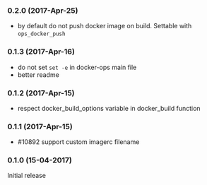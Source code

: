 ### 0.2.0 (2017-Apr-25)

* by default do not push docker image on build. Settable with `ops_docker_push`

### 0.1.3 (2017-Apr-16)

* do not set `set -e` in docker-ops main file
* better readme

### 0.1.2 (2017-Apr-15)

* respect docker_build_options variable in docker_build function

### 0.1.1 (2017-Apr-15)

* \#10892 support custom imagerc filename

### 0.1.0 (15-04-2017)

Initial release
